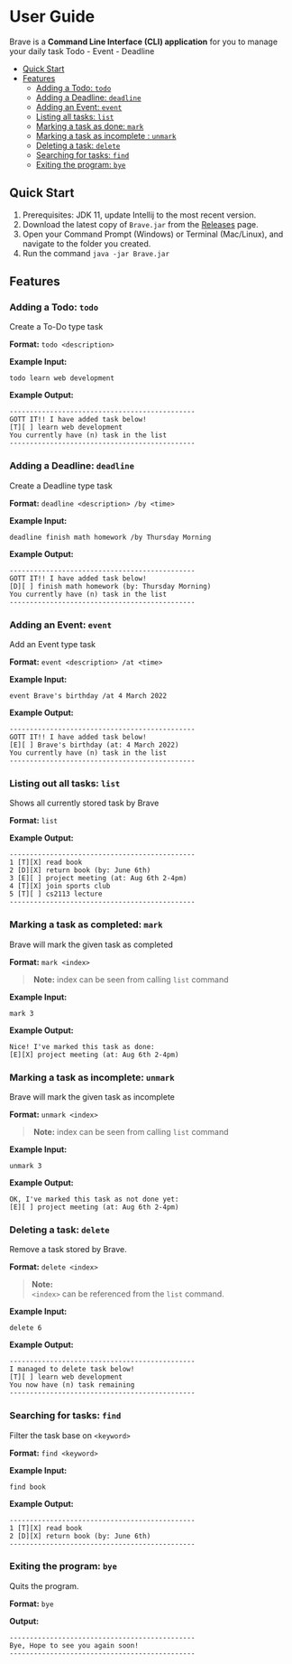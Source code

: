 # User Guide

Brave is a **Command Line Interface (CLI) application** for you to manage your daily task
Todo - Event - Deadline

- [Quick Start](#quick-start)
- [Features](#features)
    - [Adding a Todo: `todo`](#adding-a-todo-todo)
    - [Adding a Deadline: `deadline`](#adding-a-deadline-deadline)
    - [Adding an Event: `event`](#adding-an-event-event)
    - [Listing all tasks: `list`](#listing-out-all-tasks-list)
    - [Marking a task as done: `mark`](#marking-a-task-as-completed-mark)
    - [Marking a task as incomplete : `unmark`](#marking-a-task-as-incomplete-unmark)
    - [Deleting a task: `delete`](#deleting-a-task-delete)
    - [Searching for tasks: `find`](#searching-for-tasks-find)
    - [Exiting the program: `bye`](#exiting-the-program-bye)

## Quick Start
1. Prerequisites: JDK 11, update Intellij to the most recent version.
2. Download the latest copy of `Brave.jar` from the [Releases](https://github.com/johnsuharjono/ip/releases) page.
3. Open your Command Prompt (Windows) or Terminal (Mac/Linux), and navigate to the folder you created.
4. Run the command `java -jar Brave.jar` 

## Features 

### Adding a Todo: `todo`

Create a To-Do type task

**Format:** `todo <description>`

**Example Input:**
```
todo learn web development
```

**Example Output:**
```
----------------------------------------------
GOTT IT!! I have added task below!
[T][ ] learn web development
You currently have (n) task in the list
----------------------------------------------
```

### Adding a Deadline: `deadline`

Create a Deadline type task

**Format:** `deadline <description> /by <time>`

**Example Input:**
```
deadline finish math homework /by Thursday Morning
```

**Example Output:**
```
----------------------------------------------
GOTT IT!! I have added task below!
[D][ ] finish math homework (by: Thursday Morning)
You currently have (n) task in the list
----------------------------------------------
```

### Adding an Event: `event`

Add an Event type task

**Format:** `event <description> /at <time>`

**Example Input:**
```
event Brave's birthday /at 4 March 2022
```

**Example Output:**
```
----------------------------------------------
GOTT IT!! I have added task below!
[E][ ] Brave's birthday (at: 4 March 2022)
You currently have (n) task in the list
----------------------------------------------
```

### Listing out all tasks: `list`

Shows all currently stored task by Brave

**Format:** `list`

**Example Output:**
```
----------------------------------------------
1 [T][X] read book
2 [D][X] return book (by: June 6th)
3 [E][ ] project meeting (at: Aug 6th 2-4pm)
4 [T][X] join sports club
5 [T][ ] cs2113 lecture
----------------------------------------------
```

### Marking a task as completed: `mark`

Brave will mark the given task as completed

**Format:** `mark <index>`

> **️ Note:** index can be seen from calling `list` command


**Example Input:**
```
mark 3
```

**Example Output:**
```
Nice! I've marked this task as done:
[E][X] project meeting (at: Aug 6th 2-4pm)
```

### Marking a task as incomplete: `unmark`

Brave will mark the given task as incomplete

**Format:** `unmark <index>`

> **️ Note:** index can be seen from calling `list` command


**Example Input:**
```
unmark 3
```

**Example Output:**
```
OK, I've marked this task as not done yet:
[E][ ] project meeting (at: Aug 6th 2-4pm)
```

### Deleting a task: `delete`

Remove a task stored by Brave.

**Format:** `delete <index>`

> **Note:**  
> `<index>` can be referenced from the `list` command.

**Example Input:**
```
delete 6
```

**Example Output:**
```
----------------------------------------------
I managed to delete task below!
[T][ ] learn web development
You now have (n) task remaining
----------------------------------------------
```

### Searching for tasks: `find`

Filter the task base on `<keyword>`

**Format:** `find <keyword>`

**Example Input:**
```
find book
```

**Example Output:**
```
----------------------------------------------
1 [T][X] read book
2 [D][X] return book (by: June 6th)
----------------------------------------------
```

### Exiting the program: `bye`

Quits the program.

**Format:** `bye`

**Output:**
```
----------------------------------------------
Bye, Hope to see you again soon!
----------------------------------------------
```

